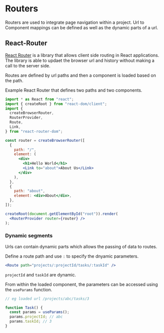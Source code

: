 # Routers

Routers are used to integrate page navigation within a project. Url to Component mappings can be defined as well as the dynamic parts of a url.

## React-Router

[React Router](https://reactrouter.com/en/main) is a library that allows client side routing in React applications. The library is able to updaet the browser url and history without making a call to the server side.

Routes are defined by url paths and then a component is loaded based on the path.

Example React Router that defines two paths and two components.

```jsx
import * as React from "react";
import { createRoot } from "react-dom/client";
import {
  createBrowserRouter,
  RouterProvider,
  Route,
  Link,
} from "react-router-dom";

const router = createBrowserRouter([
  {
    path: "/",
    element: (
      <div>
        <h1>Hello World</h1>
        <Link to="about">About Us</Link>
      </div>
    ),
  },
  {
    path: "about",
    element: <div>About</div>,
  },
]);

createRoot(document.getElementById("root")).render(
  <RouterProvider router={router} />
);
```

### Dynamic segments

Urls can contain dynamic parts which allows the passing of data to routes.

Define a route path and use `:` to specify the dnyamic parameters.

```jsx
<Route path="projects/:projectId/tasks/:taskId" />
```

`projectId` and `taskId` are dynamic.

From within the loaded component, the parameters can be accessed using the `useParams` function.

```jsx
// eg loaded url /projects/abc/tasks/3

function Task() {
  const params = useParams();
  params.projectId; // abc
  params.taskId; // 3
}
```
